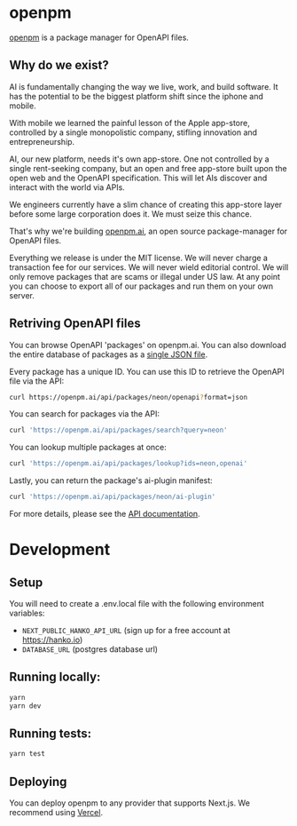 # openpm

[openpm](https://openpm.ai) is a package manager for OpenAPI files.

## Why do we exist?

AI is fundamentally changing the way we live, work, and build software. It has the potential to be the biggest platform shift since the iphone and mobile.

With mobile we learned the painful lesson of the Apple app-store, controlled by a single monopolistic company, stifling innovation and entrepreneurship.

AI, our new platform, needs it's own app-store. One not controlled by a single rent-seeking company, but an open and free app-store built upon the open web and the OpenAPI specification. This will let AIs discover and interact with the world via APIs.

We engineers currently have a slim chance of creating this app-store layer before some large corporation does it. We must seize this chance.

That's why we're building [openpm.ai](https://openpm.ai), an open source package-manager for OpenAPI files.

Everything we release is under the MIT license. We will never charge a transaction fee for our services. We will never wield editorial control. We will only remove packages that are scams or illegal under US law. At any point you can choose to export all of our packages and run them on your own server.

## Retriving OpenAPI files

You can browse OpenAPI 'packages' on openpm.ai. You can also download the entire database of packages as a [single JSON file](https://openpm.ai/export).

Every package has a unique ID. You can use this ID to retrieve the OpenAPI file via the API:

```bash
curl https://openpm.ai/api/packages/neon/openapi?format=json
```

You can search for packages via the API:

```bash
curl 'https://openpm.ai/api/packages/search?query=neon'
```

You can lookup multiple packages at once:

```bash
curl 'https://openpm.ai/api/packages/lookup?ids=neon,openai'
```

Lastly, you can return the package's ai-plugin manifest:

```bash
curl 'https://openpm.ai/api/packages/neon/ai-plugin'
```

For more details, please see the [API documentation](https://openpm.ai/packages/openpm).

# Development

## Setup

You will need to create a .env.local file with the following environment variables:

- `NEXT_PUBLIC_HANKO_API_URL` (sign up for a free account at https://hanko.io)
- `DATABASE_URL` (postgres database url)

## Running locally:

```bash
yarn
yarn dev
```

## Running tests:

```bash
yarn test
```

## Deploying

You can deploy openpm to any provider that supports Next.js.
We recommend using [Vercel](https://vercel.com).
